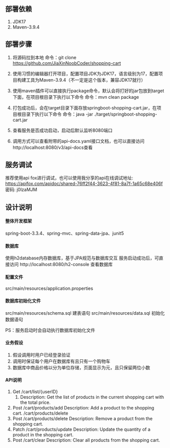 ## 部署依赖

1. JDK17
2. Maven-3.9.4



## 部署步骤

1. 将源码拉到本地
   命令：git clone https://github.com/JiaXinNoobCoder/shopping-cart
2. 使用习惯的编辑器打开项目，配置项目JDK为JDK17，语言级别为17，配置项目构建工具为Maven-3.9.4（不一定是这个版本，兼容JDK17就行）

3. 使用maven插件可以直接执行package命令，默认会将打好的jar包放到target下面，在项目根目录下执行以下命令
   命令：mvn clean package
4. 打包成功后，会在target目录下面存放springboot-shopping-cart.jar，在项目根目录下执行以下命令
   命令：java -jar ./target/springboot-shopping-cart.jar
5. 查看服务是否成功启动，启动后默认监听8080端口

6. 调用方式可以查看附带的api-docs.yaml接口文档，也可以直接访问http://localhost:8080/v3/api-docs查看

## 服务调试

推荐使用api fox进行调试，也可以使用我分享的api在线调试地址: https://apifox.com/apidoc/shared-76ff2f44-3623-4f81-8a7f-1a65c68e406f 密码: j0lzaMJM

## 设计说明

#### 整体开发框架

spring-boot-3.3.4、spring-mvc、spring-data-jpa、junit5

#### 数据库

使用h2database内存数据库，基于JPA规范与数据库交互
服务启动成功后，可直接访问 http://localhost:8080/h2-console 查看数据库

#### 配置文件

src/main/resources/application.properties

#### 数据库初始化文件

src/main/resources/schema.sql 建表语句
src/main/resources/data.sql 初始化数据语句

PS：服务启动时会自动执行数据库初始化文件

#### 业务假设

1. 假设调用时用户已经登录验证
2. 调用时保证每个用户在数据库有且只有一个购物车
3. 数据库中商品价格以分为单位存储，页面显示为元，且只保留两位小数

#### API说明

1. Get /cart/list/{userID}
   1. Description: Get the list of products in the current shopping cart with the total price.
2. Post /cart/products/add
   Description: Add a product to the shopping cart.
   /cart/products/delete
3. Post /cart/products/delete
   Description: Remove a product from the shopping cart.
4. Patch /cart/products/update
   Description: Update the quantity of a product in the shopping cart.
5. Post /cart/clear
   Description: Clear all products from the shopping cart.





